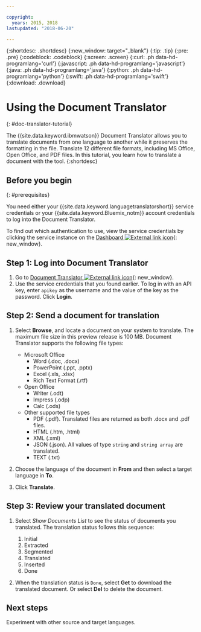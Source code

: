 ```yaml
---

copyright:
  years: 2015, 2018
lastupdated: "2018-06-20"

---
```

<!-- Attribute definitions -->
{:shortdesc: .shortdesc}
{:new_window: target="_blank"}
{:tip: .tip}
{:pre: .pre}
{:codeblock: .codeblock}
{:screen: .screen}
{:curl: .ph data-hd-programlang='curl'}
{:javascript: .ph data-hd-programlang='javascript'}
{:java: .ph data-hd-programlang='java'}
{:python: .ph data-hd-programlang='python'}
{:swift: .ph data-hd-programlang='swift'}
{:download: .download}

# Using the Document Translator
{: #doc-translator-tutorial}

The {{site.data.keyword.ibmwatson}} Document Translator allows you to translate documents from one language to another while it preserves the formatting in the file. Translate 12 different file formats, including MS Office, Open Office, and PDF files. In this tutorial, you learn how to translate a document with the tool.
{:shortdesc}

## Before you begin
{: #prerequisites}

You need either your {{site.data.keyword.languagetranslatorshort}} service credentials or your {{site.data.keyword.Bluemix_notm}} account credentials to log into the Document Translator.

To find out which authentication to use, view the service credentials by clicking the service instance on the [Dashboard ![External link icon](../../icons/launch-glyph.svg "External link icon")](https://console.{DomainName}/dashboard/apps?watson){: new_window}.

## Step 1: Log into Document Translator

1.  Go to [Document Translator ![External link icon](../../icons/launch-glyph.svg "External link icon")](https://ibm.biz/doc-translator){: new_window}.
1.  Use the service credentials that you found earlier. To log in with an API key, enter `apikey` as the username and the value of the key as the password. Click **Login**.

## Step 2: Send a document for translation

1.  Select **Browse**, and locate a document on your system to translate. The maximum file size in this preview release is 100 MB. Document Translator supports the following file types:
    -  Microsoft Office
        - Word (.doc, .docx)
        - PowerPoint (.ppt, .pptx)
        - Excel (.xls, .xlsx)
        - Rich Text Format (.rtf)
    - Open Office
        - Writer (.odt)
        - Impress (.odp)
        - Calc (.ods)
    - Other supported file types
        - PDF (.pdf). Translated files are returned as both .docx and .pdf files.
        - HTML (.htm, .html)
        - XML (.xml)
        - JSON (.json). All values of type `string` and `string array` are translated.
        - TEXT (.txt)

1.  Choose the language of the document in **From** and then select a target language in **To**.
1.  Click **Translate**.

## Step 3: Review your translated document

1.  Select *Show Documents List* to see the status of documents you translated. The translation status follows this sequence:
    1.  Initial
    1.  Extracted
    1.  Segmented
    1.  Translated
    1.  Inserted
    1.  Done

1.  When the translation status is `Done`, select **Get** to download the translated document. Or select **Del** to delete the document.

## Next steps

Experiment with other source and target languages.
